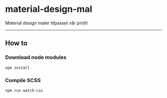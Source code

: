 # material-design-mal
Material design maler tilpasset vår profil
***
## How to
### Download node modules
```
npm install
```

### Compile SCSS
```
npm run watch-css
```